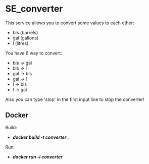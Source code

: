 # SE_converter

This service allows you to convert some values to each other:
- bls (barrels)
- gal (gallons)
- l (litres)

You have 6 way to convert:
- bls -> gal
- bls -> l
- gal -> bls
- gal -> l
- l -> bls
- l -> gal

Also you can type 'stop' in the first input line to stop the converter!

## Docker

Build:
- ***docker build -t converter .***

Run:
- ***docker run -i converter***
